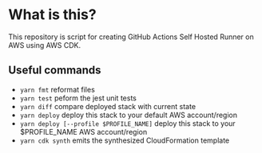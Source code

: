 # What is this?

This repository is script for creating GitHub Actions Self Hosted Runner on AWS using AWS CDK.

## Useful commands

- `yarn fmt` reformat files
- `yarn test` peform the jest unit tests
- `yarn diff` compare deployed stack with current state
- `yarn deploy` deploy this stack to your default AWS account/region
- `yarn deploy [--profile $PROFILE_NAME]` deploy this stack to your \$PROFILE_NAME AWS account/region
- `yarn cdk synth` emits the synthesized CloudFormation template

